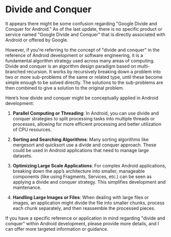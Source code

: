 # Divide and Conquer
It appears there might be some confusion regarding "Google Divide and Conquer for Android." As of the last update, there is no specific product or service named "Google Divide and Conquer" that is directly associated with Android or offered by Google.

However, if you're referring to the concept of "divide and conquer" in the reference of Android development or software engineering, it is a fundamental algorithm strategy used across many areas of computing. Divide and conquer is an algorithm design paradigm based on multi-branched recursion. It works by recursively breaking down a problem into two or more sub-problems of the same or related type, until these become simple enough to be solved directly. The solutions to the sub-problems are then combined to give a solution to the original problem.

Here’s how divide and conquer might be conceptually applied in Android development:

1. **Parallel Computing or Threading**: In Android, you can use divide and conquer strategies to split processing tasks into multiple threads or processes, allowing for more efficient processing and better utilization of CPU resources.

2. **Sorting and Searching Algorithms**: Many sorting algorithms like mergesort and quicksort use a divide and conquer approach. These could be used in Android applications that need to manage large datasets.

3. **Optimizing Large Scale Applications**: For complex Android applications, breaking down the app’s architecture into smaller, manageable components (like using Fragments, Services, etc.) can be seen as applying a divide and conquer strategy. This simplifies development and maintenance.

4. **Handling Large Images or Files**: When dealing with large files or images, an application might divide the file into smaller chunks, process each chunk separately, and then reassemble the processed pieces.

If you have a specific reference or application in mind regarding "divide and conquer" within Android development, please provide more details, and I can offer more targeted information or guidance.
